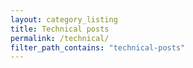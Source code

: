 ```yaml
---
layout: category_listing
title: Technical posts
permalink: /technical/
filter_path_contains: "technical-posts"
---
```

